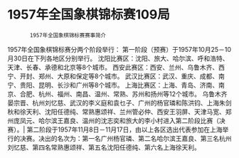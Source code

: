 # 1957年全国象棋锦标赛109局

           1957年全国象棋锦标赛赛事简介
   1957年全国象棋锦标赛分两个阶段举行：
    第一阶段（预赛）于1957年10月25－10月30日在下列各地区分别举行。
    沈阳比赛区：沈阳、旅大、哈尔滨、呼和浩特、天津、长春、承德和北京等8个城市。
    西安此赛区：西安、兰州、乌鲁木齐、西宁、开封、郑州、大原和保定等8个城市。
    武汉比赛区：武汉、重庆、成都、南宁、贵阳、昆明、长沙和广州等8个城市。
   上海比赛区：上海、青岛、济南、南京、合肥、杭州、福州、南昌、温州、常熟、苏州和扬州等12个城市。
   乌鲁木齐晏宗晋、杭州刘忆慈、武汉的李义庭和袁乜子、广州的杨官璘和陈洪钧、上海朱剑秋和徐天利、沈阳任德纯、常熟惠颂祥、兰州管必仲、西安王羽屏、天津马宽、郑州庞凤元、哈尔滨王嘉良、温州的沈志奕和旅大的李小村进入第二阶段比赛（决赛）。|
   第二阶段于1957年11月8日－11月17日，由以上各区选出代表参加在上海举行的决赛。决出的名次为：第一名广州杨官璘、第二名哈尔滨王嘉良、第三名杭州刘忆慈、第四名常熟惠颂祥、第五名沈阳任德纯、第六名上海徐天利。